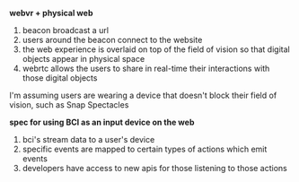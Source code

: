 **webvr + physical web**

1. beacon broadcast a url
2. users around the beacon connect to the website
3. the web experience is overlaid on top of the field of vision so that digital objects appear in physical space
4. webrtc allows the users to share in real-time their interactions with those digital objects

I'm assuming users are wearing a device that doesn't block their field of vision, such as Snap Spectacles

**spec for using BCI as an input device on the web**

1. bci's stream data to a user's device
2. specific events are mapped to certain types of actions which emit events
3. developers have access to new apis for those listening to those actions
